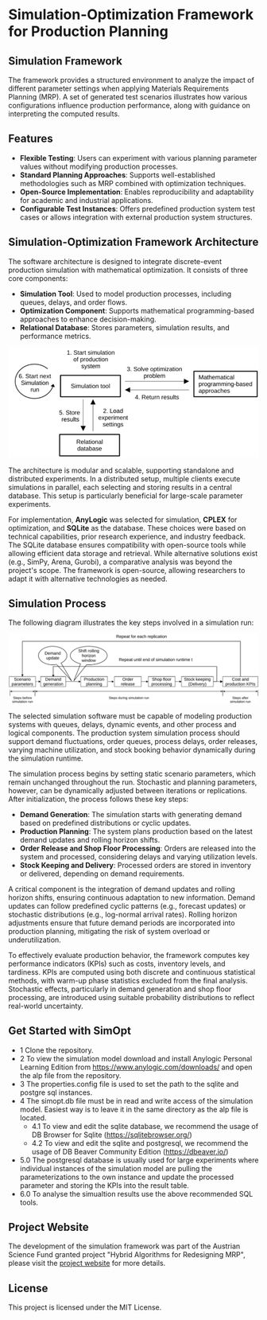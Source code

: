 # Simulation-Optimization Framework for Production Planning

## Simulation Framework
The framework provides a structured environment to analyze the impact of different parameter settings when applying Materials Requirements Planning (MRP). A set of generated test scenarios illustrates how various configurations influence production performance, along with guidance on interpreting the computed results.

## Features
- **Flexible Testing**: Users can experiment with various planning parameter values without modifying production processes.
- **Standard Planning Approaches**: Supports well-established methodologies such as MRP combined with optimization techniques.
- **Open-Source Implementation**: Enables reproducibility and adaptability for academic and industrial applications.
- **Configurable Test Instances**: Offers predefined production system test cases or allows integration with external production system structures.

## Simulation-Optimization Framework Architecture
The software architecture is designed to integrate discrete-event production simulation with mathematical optimization. It consists of three core components:
- **Simulation Tool**: Used to model production processes, including queues, delays, and order flows.
- **Optimization Component**: Supports mathematical programming-based approaches to enhance decision-making.
- **Relational Database**: Stores parameters, simulation results, and performance metrics.

![Simulation Framework Architecture](simulationarchitecture.png)

The architecture is modular and scalable, supporting standalone and distributed experiments. In a distributed setup, multiple clients execute simulations in parallel, each selecting and storing results in a central database. This setup is particularly beneficial for large-scale parameter experiments.

For implementation, **AnyLogic** was selected for simulation, **CPLEX** for optimization, and **SQLite** as the database. These choices were based on technical capabilities, prior research experience, and industry feedback. The SQLite database ensures compatibility with open-source tools while allowing efficient data storage and retrieval. While alternative solutions exist (e.g., SimPy, Arena, Gurobi), a comparative analysis was beyond the project's scope. The framework is open-source, allowing researchers to adapt it with alternative technologies as needed.

## Simulation Process
The following diagram illustrates the key steps involved in a simulation run:

![Simulation Process](simulationprocess.png)

The selected simulation software must be capable of modeling production systems with queues, delays, dynamic events, and other process and logical components. The production system simulation process should support demand fluctuations, order queues, process delays, order releases, varying machine utilization, and stock booking behavior dynamically during the simulation runtime.

The simulation process begins by setting static scenario parameters, which remain unchanged throughout the run. Stochastic and planning parameters, however, can be dynamically adjusted between iterations or replications. After initialization, the process follows these key steps:
- **Demand Generation**: The simulation starts with generating demand based on predefined distributions or cyclic updates.
- **Production Planning**: The system plans production based on the latest demand updates and rolling horizon shifts.
- **Order Release and Shop Floor Processing**: Orders are released into the system and processed, considering delays and varying utilization levels.
- **Stock Keeping and Delivery**: Processed orders are stored in inventory or delivered, depending on demand requirements.

A critical component is the integration of demand updates and rolling horizon shifts, ensuring continuous adaptation to new information. Demand updates can follow predefined cyclic patterns (e.g., forecast updates) or stochastic distributions (e.g., log-normal arrival rates). Rolling horizon adjustments ensure that future demand periods are incorporated into production planning, mitigating the risk of system overload or underutilization.

To effectively evaluate production behavior, the framework computes key performance indicators (KPIs) such as costs, inventory levels, and tardiness. KPIs are computed using both discrete and continuous statistical methods, with warm-up phase statistics excluded from the final analysis. Stochastic effects, particularly in demand generation and shop floor processing, are introduced using suitable probability distributions to reflect real-world uncertainty.

## Get Started with SimOpt
- 1 Clone the repository.
- 2 To view the simulation model download and install Anylogic Personal Learning Edition from https://www.anylogic.com/downloads/ and open the alp file from the repository.
- 3 The properties.config file is used to set the path to the sqlite and postgre sql instances.
- 4 The simopt.db file must be in read and write access of the simulation model. Easiest way is to leave it in the same directory as the alp file is located.
  - 4.1 To view and edit the sqlite database, we recommend the usage of DB Browser for Sqlite (https://sqlitebrowser.org/)
  - 4.2 To view and edit the sqlite and postgresql, we recommend the usage of DB Beaver Community Edition (https://dbeaver.io/)
- 5.0 The postgresql database is usually used for large experiments where individual instances of the simulation model are pulling the parameterizations to the own instance and update the processed parameter and storing the KPIs into the result table.
- 6.0 To analyse the simualtion results use the above recommended SQL tools.

## Project Website
The development of the simulation framework was part of the Austrian Science Fund granted project "Hybrid Algorithms for Redesigning MRP", please visit the [project website](https://coe-sp.fh-ooe.at/projekte/hybrid-algorithms-for-redesigning-mrp/) for more details.

## License
This project is licensed under the MIT License.

